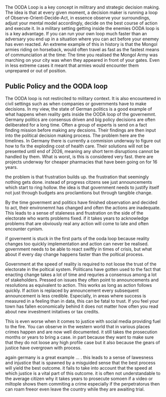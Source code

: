 The OODA Loop is a key concept in militrary and strategic decision making. The idea is that at every given moment, a decision maker is running a loop of Observe-Orient-Decide-Act, in essence observe your surroundings, adjust your mental model accordingly, decide on the best course of action and execute it. In a military setting getting inside the enemies OODA loop is is a key advantage. If you can run your own loop much faster than an adversary you end up in a situation where you can act before your enemey has even reacted.
An extreme example of this in history is that the Mongol armies riding on horseback, would often travel as fast as the fastest means of communciation at the time: The time you realised the Mongol Army was marching on your city was when they appeared in front of your gates. Even in less extreme cases it meant that armies would encounter them unprepared or out of position.

## Public Policy and the OODA loop

The OODA loop is not restircited to military context. It is also encountered in civil settings such as when companies or governments have to make decisions. In my view, the state of German politics is a good example of what happens when reality gets inside the OODA loop of the governemnt. Germany politics are consensus driven and big policy decisions are often deliberated for a long time. Often a group of experts is send on a fact finding mission before making any decsions. Their findings are then input into the political decision making process.
The problem here are the timelines. In Germany there is currently a commision underway to figure out how to fix the exploding cost of health care. Their solutions will not be presented until end of 2026, meaning any short term disruptions cannot be handled by them. What is worst, is this is considered very fast. there are projects underway for cheaper pharmacies that have been going on for 16 years.

the problem is that frustration builds up. the frustration that seemingly nothing gets done. instead of progress citzens see just announcements which start to ring hollow. the idea is that government needs to justify itself not just through budgets ans proclamtions but through tangible change.

By the time goverment and politics have finished observation and decided to act, their environemnt has changed and often the actions are inadequate. This leads to a sense of staleness and frustration on the side of the electorate who wants problems fixed. if it takes years to acknowledge problems that are obviously real any action will come to late and often encounter cynism.

if governemt is stuck in the first parts of the ooda loop because reality changes too quickly implementation and action can never be realised.
government needs to be able to react swiftly in times of crisis, but what about if every day change happens faster than the poltical process.

Government at the speed of reality is required to not loose the trust of the electorate in the poltical system. Politicans have gotten used to the fact that enacting change takes a lot of time and requries a consensus among a lot of stakeholders. Pressed on issues they often point to announcements and resolutions as equivalent to action. This works as long as action follows quickly. If action is replaced by announcement every subsequent announcement is less credible. Especially, in areas where success is measured in a feeling than in data, this can be fatal to trust. If you feel your town has fallen economically behind it does not matter how often you read about new investment initatives or tax credits.

This is even worse when it comes to justice with social media providing fuel to the fire. You can observe in the western world that in various places crimes happen and are now well documented. it still takes the prosecution months or years to bring a case. in part because they want to make sure that they do not loose any high profile case but it also because the gears of justice have overgrown with process.

again germany is a great example ... .
this leads to a sense of lawesness and injustice that is spawned by a misguided sense that the best process will yield the best outcome. it fails to take into account that the speed at which justice is a vital part of this outcome.
it is often not understandable to the average citizen why it takes years to prosecute somoen if a video or miltople shows them commiting a crime especially if the perpetratorus then can roam freeor even leave the country while they are awaiting trial.
